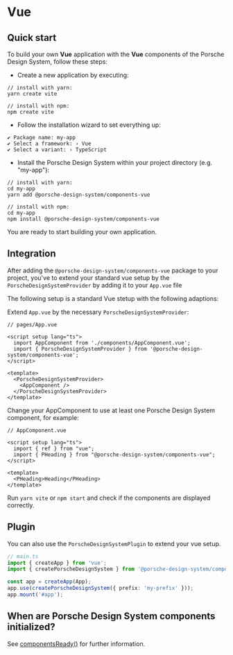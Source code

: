 # Vue

<TableOfContents></TableOfContents>

## Quick start

To build your own **Vue** application with the **Vue** components of the Porsche Design System, follow these steps:

- Create a new application by executing:

```shell script
// install with yarn:
yarn create vite

// install with npm:
npm create vite
```

- Follow the installation wizard to set everything up:

```
✔ Package name: my-app
✔ Select a framework: › Vue
✔ Select a variant: › TypeScript
```

- Install the Porsche Design System within your project directory (e.g. "my-app"):

```shell script
// install with yarn:
cd my-app
yarn add @porsche-design-system/components-vue

// install with npm:
cd my-app
npm install @porsche-design-system/components-vue
```

You are ready to start building your own application.

## Integration

After adding the `@porsche-design-system/components-vue` package to your project, you've to extend your standard vue
setup by the `PorscheDesignSystemProvider` by adding it to your `App.vue` file

The following setup is a standard Vue stetup with the following adaptions:

Extend `App.vue` by the necessary `PorscheDesignSystemProvider`:

```tsx
// pages/App.vue

<script setup lang="ts">
  import AppComponent from './components/AppComponent.vue';
  import { PorscheDesignSystemProvider } from '@porsche-design-system/components-vue';
</script>

<template>
  <PorscheDesignSystemProvider>
    <AppComponent />
  </PorscheDesignSystemProvider>
</template>
```

Change your AppComponent to use at least one Porsche Design System component, for example:

```tsx
// AppComponent.vue

<script setup lang="ts">
  import { ref } from "vue";
  import { PHeading } from "@porsche-design-system/components-vue";
</script>

<template>
  <PHeading>Heading</PHeading>
</template>
```

Run `yarn vite` or `npm start` and check if the components are displayed correctly.

## Plugin

You can also use the `PorscheDesignSystemPlugin` to extend your vue setup.

```ts
// main.ts
import { createApp } from 'vue';
import { createPorscheDesignSystem } from '@porsche-design-system/components-vue';

const app = createApp(App);
app.use(createPorscheDesignSystem({ prefix: 'my-prefix' }));
app.mount('#app');
```

## When are Porsche Design System components initialized?

See [componentsReady()](helpers/components-ready) for further information.
